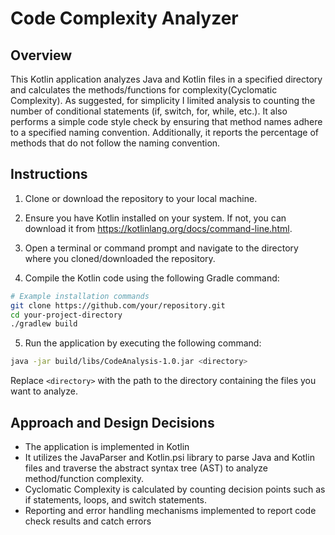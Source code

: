 # Code Complexity Analyzer

## Overview
This Kotlin application analyzes Java and Kotlin files in a specified directory and calculates the methods/functions for complexity(Cyclomatic Complexity). As suggested, for simplicity I limited analysis to counting the number of conditional statements (if, switch, for, while, etc.). It also performs a simple code style check by ensuring that method names adhere to a specified naming convention. Additionally, it reports the percentage of methods that do not follow the naming convention.

## Instructions
1. Clone or download the repository to your local machine.

2. Ensure you have Kotlin installed on your system. If not, you can download it from https://kotlinlang.org/docs/command-line.html.

3. Open a terminal or command prompt and navigate to the directory where you cloned/downloaded the repository.

4. Compile the Kotlin code using the following Gradle command:


```bash
# Example installation commands
git clone https://github.com/your/repository.git
cd your-project-directory
./gradlew build
```

5. Run the application by executing the following command:
```bash
java -jar build/libs/CodeAnalysis-1.0.jar <directory>
```

Replace `<directory>` with the path to the directory containing the files you want to analyze.


## Approach and Design Decisions
- The application is implemented in Kotlin
- It utilizes the JavaParser and Kotlin.psi library to parse Java and Kotlin files and traverse the abstract syntax tree (AST) to analyze method/function complexity.
- Cyclomatic Complexity is calculated by counting decision points such as if statements, loops, and switch statements.
- Reporting and error handling mechanisms implemented to report code check results and catch errors

